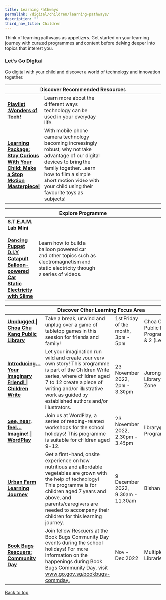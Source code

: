 ```yaml
---
title: Learning Pathways
permalink: /digital/children/learning-pathways/
description: ""
third_nav_title: Children
---
```

<style type="text/css">
/* Links */
.content a { color: #322987; }
.content a:focus,
.content a:hover { color: #28216c; }

/* Button Outline */
.bp-button { padding-left: 1.5rem; padding-right: 1.5rem; }
.bp-button.is-primary-outline { border: 1px solid #322987; color: #322987; background-color: transparent; text-decoration: none; }
.bp-button.is-primary-outline:focus,
.bp-button.is-primary-outline:hover { border: 1px solid #322987; color: #cff2e8; background-color: #322987; text-decoration: none; }

/* Responsive Iframe */
.responsive-iframe { position: absolute; top: 0; left: 0; bottom: 0; right: 0; width: 100%; height: 100%; }
.responsive-iframe-container { position: relative; overflow: hidden; width: 100%; }
.responsive-iframe-container.ratio-16by9 { padding-top: 56.25%; }
.responsive-iframe-container.ratio-4by3 { padding-top: 75%; }
.responsive-iframe-container.ratio-3by2 { padding-top: 66.66%; }
.responsive-iframe-container.ratio-1by1 { padding-top: 100%; }
</style>
Think of learning pathways as appetizers. Get started on your learning journey with curated programmes and content before delving deeper into topics that interest you.
<h3><b>Let’s Go Digital</b></h3>
Go digital with your child and discover a world of technology and innovation together. 
<div class="horizontal-scroll margin--bottom--lg">
  <table class="generic-table">
    <thead>
      <tr>
        <th colspan="4" class="is-uppercase has-weight-normal">Discover Recommended Resources</th>
      </tr>
    </thead>
    <tbody>
      <tr>
        <td style="width: 20%;"><a href="/digital/children/content" target="_blank"><b>Playlist :Wonders of Tech!</b></a></td>
        <td style="width: 40%;">Learn more about the different ways technology can be used in your everyday life.
</td>
        <td style="width: 20%;"></td>
        <td style="width: 20%;"></td>
      </tr>
      <tr>
        <td><a href="https://childrenandteens.nlb.gov.sg/diy-resources/primary/stay-curious-with-your-child" target="_blank"><b>Learning Package: Stay Curious With Your Child: Make a Stop Motion Masterpiece!
</b></a></td>
        <td>With mobile phone camera technology becoming increasingly robust, why not take advantage of our digital devices to bring the family together. Learn how to film a simple short motion video with your child using their favourite toys as subjects! 
</td>
        <td> </td>
        <td> </td>
      </tr>
    </tbody>
  </table>
</div>
<div class="horizontal-scroll margin--bottom--lg">
  <table class="generic-table">
    <thead>
      <tr>
        <th colspan="4" class="is-uppercase has-weight-normal">Explore Programme</th>
      </tr>
		</thead>
<tbody>
	<tr>
      <td style="width: 20%;"><b> S.T.E.A.M. Lab Mini</b><br><br>
				<a href="https://youtu.be/l9B7iknybmw" target="_blank"><b>Dancing Puppet</b></a><br>
				<a href="https://youtu.be/J5EqL69pjYE" target="_blank"><b>D.I.Y Catapult</b></a><br>
				<a href="https://youtu.be/p6NoA5c8R1U" target="_blank"><b>Balloon-powered Car</b></a><br>
				<a href="https://youtu.be/qDrRGM1t8fU" target="_blank"><b>Static Electricity with Slime</b></a><br></td>
         <td style="width: 40%;">Learn how to build a balloon powered car and other topics such as electromagnetism and static electricity through a series of videos.</td>
        <td style="width: 20%;"></td>
		<td style="width: 20%;"></td>
      </tr>
		</tbody>
</table>
</div>
<div class="horizontal-scroll margin--bottom--lg">
<table class="generic-table">
    <thead>
      <tr>
        <th colspan="4" class="is-uppercase has-weight-normal ">Discover Other Learning Focus Area</th>
      </tr>
    </thead>
<tbody>
<tr>
<td><a href="https://www.eventbrite.sg/cc/programmes-for-children-66139" target="_blank"><b>Unplugged | Choa Chu Kang Public Library</b></a></td>
<td>Take a break, unwind and unplug over a game of tabletop games in this session for friends and family!</td>
<td>1st Friday of the month,<br> 3pm - 5pm</td>
<td>Choa Chu Kang Public Library, Programme Room 1 & 2 (Level 4)</td>
</tr>
			<tr>
<td style="width: 20%;"><a href="https://www.eventbrite.sg/e/introducing-your-imaginary-friend-children-write-tickets-441497710537?aff" target="_blank"><b>Introducing… Your Imaginary Friend! | Children Write</b></a></td>
<td style="width: 40%;">Let your imagination run wild and create your very own story! This programme is part of the Children Write series, where children aged 7 to 12 create a piece of writing and/or illustrative work as guided by established authors and/or illustrators.</td>
<td style="width: 20%;">23 November 2022,<br> 2pm - 3.30pm</td>
<td style="width: 20%;">Jurong Regional Library, Programme Zone</td>
</tr>
			<tr>
<td><a href="https://www.eventbrite.sg/e/see-hear-feel-imagine-wordplay-tickets-461572043407?aff" target="_blank"><b>See, hear, feel… Imagine! | WordPlay</b></a></td>
<td>Join us at WordPlay, a series of reading-related workshops for the school holidays! This programme is suitable for children aged 9-12.</td>
<td>23 November 2022,<br> 2.30pm - 3.45pm</td>
<td>library@harbourfront, Programme Room 2</td>
</tr>
				<tr>
<td><a href="https://www.eventbrite.sg/e/urban-farm-learning-journey-tickets-424908251017?aff" target="_blank"><b>Urban Farm Learning Journey</b></a></td>
<td>Get a first-hand, onsite experience on how nutritious and affordable vegetables are grown with the help of technology! This programme is for children aged 7 years and above, and parents/caregivers are needed to accompany their children for this learning journey.</td>
<td>9 December 2022,<br>9.30am - 11.30am</td>
<td>Bishan Public Library</td>
</tr>
			<tr>
<td><a href="https://www.eventbrite.sg/cc/book-bugs-rescuers-community-day-1310889" target="_blank"><b>Book Bugs Rescuers: Community Day</b></a></td>
<td>Join fellow Rescuers at the Book Bugs Community Day events during the school holidays! For more information on the happenings during Book Bugs Community Day, visit <a href="https://www.go.gov.sg/bookbugs-commday" target="_blank">www.go.gov.sg/bookbugs-commday.</a></td>
<td>Nov - Dec 2022</td>
<td>Multiple Public Libraries</td>
</tr>
</tbody>
</table>
</div>	

<p class="has-text-right margin--top--xl"><a href="#main-content">Back to top</a></p>